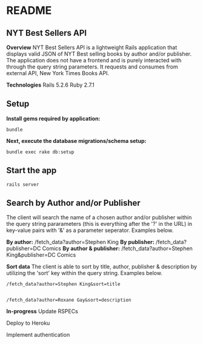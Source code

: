 # README

## NYT Best Sellers API
<!-- [LiveSite](www.site.come) -->

**Overview**
NYT Best Sellers API is a lightweight Rails application that displays valid JSON of NYT Best selling books by author and/or publisher. The application does not have a frontend and is purely interacted with through the query string parameters. It requests and consumes from external API, New York Times Books API.


**Technologies**
Rails 5.2.6
Ruby 2.7.1

## Setup
**Install gems required by application:** 

    bundle

**Next, execute the database migrations/schema setup:**

	bundle exec rake db:setup

## Start the app

    rails server

## Search by Author and/or Publisher

The client will search the name of a chosen author and/or publisher within the query string pararameters (this is everything after the '?' in the URL) in key-value pairs with '&' as a parameter seperator. Examples below.

**By author:**
    /fetch_data?author=Stephen King
**By publisher:**
    /fetch_data?publisher=DC Comics
**By author & publisher:**
    /fetch_data?author=Stephen King&publisher=DC Comics
    

**Sort data**
The client is able to sort by title, author, publisher & description by utilizing the 'sort' key within the query string. Examples below.

    /fetch_data?author=Stephen King&sort=title


    /fetch_data?author=Roxane Gay&sort=description


**In-progress**
Update RSPECs

Deploy to Heroku

Implement authentication